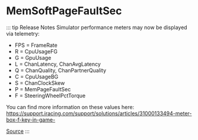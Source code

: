 # MemSoftPageFaultSec <Badge text="float" />

::: tip Release Notes
Simulator performance meters may now be displayed via telemetry:

- FPS = FrameRate
- R = CpuUsageFG
- G = GpuUsage
- L = ChanLatency, ChanAvgLatency
- Q = ChanQuality, ChanPartnerQuality
- C = CpuUsageBG
- S = ChanClockSkew
- P = MemPageFaultSec
- F = SteeringWheelPctTorque

You can find more information on these values here: https://support.iracing.com/support/solutions/articles/31000133494-meter-box-f-key-in-game-

[Source](https://forums.iracing.com/discussion/209/2021-season-3-release-notes-2021-06-08-02)
:::
